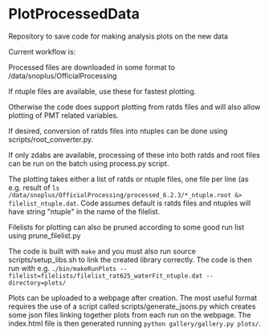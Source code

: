 # PlotProcessedData
Repository to save code for making analysis plots on the new data

Current workflow is:

Processed files are downloaded in some format to /data/snoplus/OfficialProcessing

If ntuple files are available, use these for fastest plotting.

Otherwise the code does support plotting from ratds files and will also allow plotting of PMT related variables.

If desired, conversion of ratds files into ntuples can be done using scripts/root_converter.py.
    
If only zdabs are available, processing of these into both ratds and root files can be run on the batch using process.py script.
    
The plotting takes either a list of ratds or ntuple files, one file per line (as e.g. result of `ls /data/snoplus/OfficialProcessing/processed_6.2.3/*_ntuple.root &> filelist_ntuple.dat`. Code assumes default is ratds files and ntuples will have string "ntuple" in the name of the filelist.

Filelists for plotting can also be pruned according to some good run list using prune_filelist.py

The code is built with `make` and you must also run source scripts/setup_libs.sh to link the created library correctly. The code is then run with e.g. `./bin/makeRunPlots --filelist=filelists/filelist_rat625_waterFit_ntuple.dat --directory=plots/`

Plots can be uploaded to a webpage after creation. The most useful format requires the use of a script called scripts/generate_jsons.py which creates some json files linking together plots from each run on the webpage. The index.html file is then generated running `python gallery/gallery.py plots/`.
